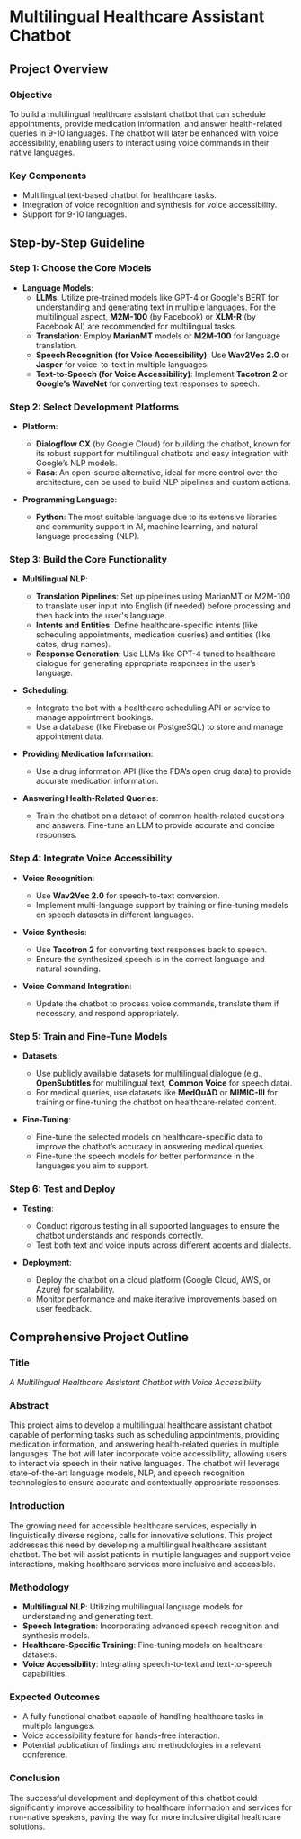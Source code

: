 # Multilingual Healthcare Assistant Chatbot

## Project Overview

### Objective
To build a multilingual healthcare assistant chatbot that can schedule appointments, provide medication information, and answer health-related queries in 9-10 languages. The chatbot will later be enhanced with voice accessibility, enabling users to interact using voice commands in their native languages.

### Key Components
- Multilingual text-based chatbot for healthcare tasks.
- Integration of voice recognition and synthesis for voice accessibility.
- Support for 9-10 languages.

## Step-by-Step Guideline

### Step 1: Choose the Core Models
- **Language Models**: 
  - **LLMs**: Utilize pre-trained models like GPT-4 or Google's BERT for understanding and generating text in multiple languages. For the multilingual aspect, **M2M-100** (by Facebook) or **XLM-R** (by Facebook AI) are recommended for multilingual tasks.
  - **Translation**: Employ **MarianMT** models or **M2M-100** for language translation.
  - **Speech Recognition (for Voice Accessibility)**: Use **Wav2Vec 2.0** or **Jasper** for voice-to-text in multiple languages.
  - **Text-to-Speech (for Voice Accessibility)**: Implement **Tacotron 2** or **Google's WaveNet** for converting text responses to speech.

### Step 2: Select Development Platforms
- **Platform**: 
  - **Dialogflow CX** (by Google Cloud) for building the chatbot, known for its robust support for multilingual chatbots and easy integration with Google’s NLP models.
  - **Rasa**: An open-source alternative, ideal for more control over the architecture, can be used to build NLP pipelines and custom actions.
  
- **Programming Language**: 
  - **Python**: The most suitable language due to its extensive libraries and community support in AI, machine learning, and natural language processing (NLP).

### Step 3: Build the Core Functionality
- **Multilingual NLP**:
  - **Translation Pipelines**: Set up pipelines using MarianMT or M2M-100 to translate user input into English (if needed) before processing and then back into the user's language.
  - **Intents and Entities**: Define healthcare-specific intents (like scheduling appointments, medication queries) and entities (like dates, drug names).
  - **Response Generation**: Use LLMs like GPT-4 tuned to healthcare dialogue for generating appropriate responses in the user’s language.

- **Scheduling**:
  - Integrate the bot with a healthcare scheduling API or service to manage appointment bookings.
  - Use a database (like Firebase or PostgreSQL) to store and manage appointment data.

- **Providing Medication Information**:
  - Use a drug information API (like the FDA’s open drug data) to provide accurate medication information.

- **Answering Health-Related Queries**:
  - Train the chatbot on a dataset of common health-related questions and answers. Fine-tune an LLM to provide accurate and concise responses.

### Step 4: Integrate Voice Accessibility
- **Voice Recognition**:
  - Use **Wav2Vec 2.0** for speech-to-text conversion.
  - Implement multi-language support by training or fine-tuning models on speech datasets in different languages.

- **Voice Synthesis**:
  - Use **Tacotron 2** for converting text responses back to speech.
  - Ensure the synthesized speech is in the correct language and natural sounding.

- **Voice Command Integration**:
  - Update the chatbot to process voice commands, translate them if necessary, and respond appropriately.

### Step 5: Train and Fine-Tune Models
- **Datasets**:
  - Use publicly available datasets for multilingual dialogue (e.g., **OpenSubtitles** for multilingual text, **Common Voice** for speech data).
  - For medical queries, use datasets like **MedQuAD** or **MIMIC-III** for training or fine-tuning the chatbot on healthcare-related content.

- **Fine-Tuning**:
  - Fine-tune the selected models on healthcare-specific data to improve the chatbot’s accuracy in answering medical queries.
  - Fine-tune the speech models for better performance in the languages you aim to support.

### Step 6: Test and Deploy
- **Testing**:
  - Conduct rigorous testing in all supported languages to ensure the chatbot understands and responds correctly.
  - Test both text and voice inputs across different accents and dialects.

- **Deployment**:
  - Deploy the chatbot on a cloud platform (Google Cloud, AWS, or Azure) for scalability.
  - Monitor performance and make iterative improvements based on user feedback.

## Comprehensive Project Outline

### Title
*A Multilingual Healthcare Assistant Chatbot with Voice Accessibility*

### Abstract
This project aims to develop a multilingual healthcare assistant chatbot capable of performing tasks such as scheduling appointments, providing medication information, and answering health-related queries in multiple languages. The bot will later incorporate voice accessibility, allowing users to interact via speech in their native languages. The chatbot will leverage state-of-the-art language models, NLP, and speech recognition technologies to ensure accurate and contextually appropriate responses.

### Introduction
The growing need for accessible healthcare services, especially in linguistically diverse regions, calls for innovative solutions. This project addresses this need by developing a multilingual healthcare assistant chatbot. The bot will assist patients in multiple languages and support voice interactions, making healthcare services more inclusive and accessible.

### Methodology
- **Multilingual NLP**: Utilizing multilingual language models for understanding and generating text.
- **Speech Integration**: Incorporating advanced speech recognition and synthesis models.
- **Healthcare-Specific Training**: Fine-tuning models on healthcare datasets.
- **Voice Accessibility**: Integrating speech-to-text and text-to-speech capabilities.

### Expected Outcomes
- A fully functional chatbot capable of handling healthcare tasks in multiple languages.
- Voice accessibility feature for hands-free interaction.
- Potential publication of findings and methodologies in a relevant conference.

### Conclusion
The successful development and deployment of this chatbot could significantly improve accessibility to healthcare information and services for non-native speakers, paving the way for more inclusive digital healthcare solutions.
